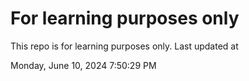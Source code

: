 # For learning purposes only
This repo is for learning purposes only.
Last updated at

Monday, June 10, 2024 7:50:29 PM

